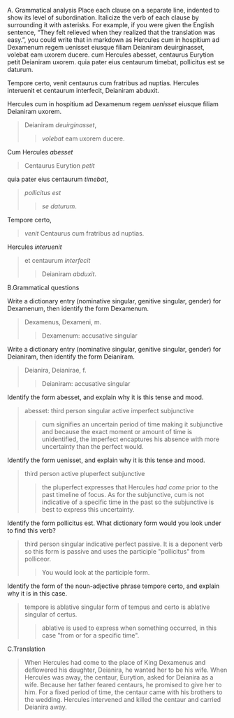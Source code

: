 A. Grammatical analysis
Place each clause on a separate line, indented to show its level of subordination. Italicize the verb of each clause by surrounding it with asterisks. For example, if you were given the English sentence, “They felt relieved when they realized that the translation was easy.”, you could write that in markdown as
Hercules cum in hospitium ad Dexamenum regem uenisset eiusque filiam Deianiram deuirginasset, volebat eam uxorem ducere. cum Hercules abesset, centaurus Eurytion petit Deianiram uxorem. quia pater eius centaurum timebat, pollicitus est se daturum.

Tempore certo, venit centaurus cum fratribus ad nuptias. Hercules interuenit et centaurum interfecit, Deianiram abduxit.

Hercules cum in hospitium ad Dexamenum regem *uenisset* eiusque filiam Deianiram uxorem.
>Deianiram *deuirginasset*,
>>*volebat* eam uxorem ducere.

Cum Hercules *abesset*
>Centaurus Eurytion *petit*
  
quia pater eius centaurum *timebat*, 
>*pollicitus est* 
>>*se daturum*.

Tempore certo,
>*venit* Centaurus cum fratribus ad nuptias.

Hercules *interuenit*
>et centaurum *interfecit*
>>Deianiram *abduxit*.
    
B.Grammatical questions

Write a dictionary entry (nominative singular, genitive singular, gender) for Dexamenum, then identify the form Dexamenum.
>Dexamenus, Dexameni, m.
>> Dexamenum: accusative singular

Write a dictionary entry (nominative singular, genitive singular, gender) for Deianiram, then identify the form Deianiram.
>Deianira, Deianirae, f.
>>Deianiram: accusative singular

Identify the form abesset, and explain why it is this tense and mood.
>abesset: third person singular active imperfect subjunctive
>>cum signifies an uncertain period of time making it subjunctive and because the exact moment or amount of time is unidentified, the imperfect encaptures his absence with more uncertainty than the perfect would.

Identify the form uenisset, and explain why it is this tense and mood.
>third person active pluperfect subjunctive
>>the pluperfect expresses that Hercules *had come* prior to the past timeline of focus. As for the subjunctive, cum is not indicative of a specific time in the past so the subjunctive is best to express this uncertainty.

Identify the form pollicitus est. What dictionary form would you look under to find this verb?
>third person singular indicative perfect passive. It is a deponent verb so this form is passive and uses the participle "pollicitus" from polliceor.
>> You would look at the participle form.

Identify the form of the noun-adjective phrase tempore certo, and explain why it is in this case.
>tempore is ablative singular form of tempus and certo is ablative singular of certus.
>>ablative is used to express when something occurred, in this case "from or for a specific time".

C.Translation
>When Hercules had come to the place of King Dexamenus and deflowered his daughter, Deianira, he wanted her to be his wife. When Hercules was away, the centaur, Eurytion, asked for Deianira as a wife. Because her father feared centaurs, he promised to give her to him. For a fixed period of time, the centaur came with his brothers to the wedding. Hercules intervened and killed the centaur and carried Deianira away.
